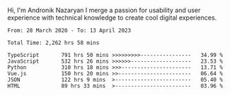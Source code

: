 Hi, I'm Andronik Nazaryan
I merge a passion for usability and user experience with technical knowledge to create cool digital experiences.


<!--START_SECTION:waka-->

```text
From: 28 March 2020 - To: 13 April 2023

Total Time: 2,262 hrs 58 mins

TypeScript       791 hrs 50 mins >>>>>>>>>----------------   34.99 %
JavaScript       532 hrs 26 mins >>>>>>-------------------   23.53 %
Python           310 hrs 18 mins >>>----------------------   13.71 %
Vue.js           150 hrs 20 mins >>-----------------------   06.64 %
JSON             122 hrs 9 mins  >------------------------   05.40 %
HTML             89 hrs 33 mins  >------------------------   03.96 %
```

<!--END_SECTION:waka-->
